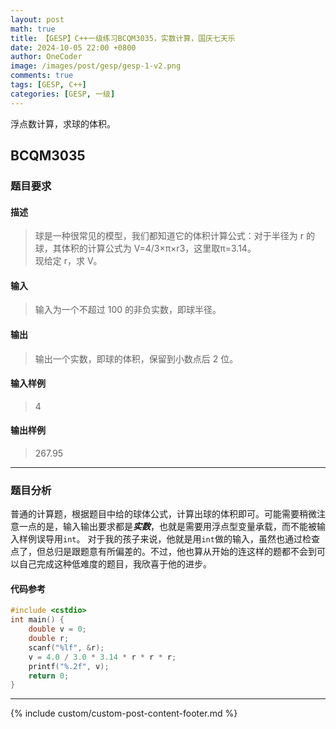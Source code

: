 ```yaml
---
layout: post
math: true
title: 【GESP】C++一级练习BCQM3035，实数计算，国庆七天乐
date: 2024-10-05 22:00 +0800
author: OneCoder
image: /images/post/gesp/gesp-1-v2.png
comments: true
tags: [GESP, C++]
categories: [GESP, 一级]
---
```

浮点数计算，求球的体积。

<!--more-->

## BCQM3035

### 题目要求

#### 描述

>球是一种很常见的模型，我们都知道它的体积计算公式：对于半径为 r 的球，其体积的计算公式为 V=4/3×π×r3，这里取π=3.14。  
>现给定 r，求 V。

#### 输入

>输入为一个不超过 100 的非负实数，即球半径。

#### 输出

>输出一个实数，即球的体积，保留到小数点后 2 位。

#### 输入样例

>4

#### 输出样例

>267.95

---

### 题目分析

普通的计算题，根据题目中给的球体公式，计算出球的体积即可。可能需要稍微注意一点的是，输入输出要求都是***实数***，也就是需要用浮点型变量承载，而不能被输入样例误导用`int`。
对于我的孩子来说，他就是用`int`做的输入，虽然也通过检查点了，但总归是跟题意有所偏差的。不过，他也算从开始的连这样的题都不会到可以自己完成这种低难度的题目，我欣喜于他的进步。

#### 代码参考

```cpp
#include <cstdio>
int main() {
    double v = 0;
    double r;
    scanf("%lf", &r);
    v = 4.0 / 3.0 * 3.14 * r * r * r;
    printf("%.2f", v);
    return 0;
}
```

---

{% include custom/custom-post-content-footer.md %}
